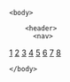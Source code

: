 <html>
    <head>
        <rel link="https://github.com/KuthikBohdan/LOGIKA_GDZ/blob/main/GDZ1.css">
<title> </title>
    </head>

    <body>
        
        <header>
          <nav>
<a class="a10" href="">1</a>
<a class="a20" href="">2</a>
<a class="a30" href="">3</a>
<a class="a40" href="">4</a>
<a class="a50" href="">5</a>
<a class="a60" href="">6</a>
<a class="a70" href="">7</a>
<a class="a80" href="">8</a>
          </nav>
        </header>
        <mein>
        </mein>


    </body>
</html>
